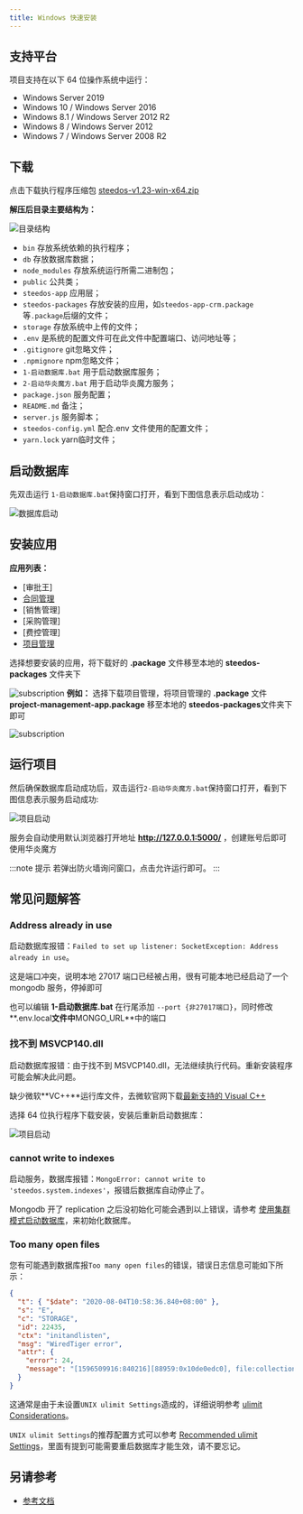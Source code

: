 ```yaml
---
title: Windows 快速安装
---
```


## 支持平台

项目支持在以下 64 位操作系统中运行：

- Windows Server 2019
- Windows 10 / Windows Server 2016
- Windows 8.1 / Windows Server 2012 R2
- Windows 8 / Windows Server 2012
- Windows 7 / Windows Server 2008 R2

## 下载

点击下载执行程序压缩包 [steedos-v1.23-win-x64.zip](https://www-steedos-com.oss-cn-beijing.aliyuncs.com/steedos/platform/steedos-v1.23-win-x64.zip)

**解压后目录主要结构为：**

![目录结构](/assets/windows/windows01.png)

- `bin` 存放系统依赖的执行程序；
- `db` 存放数据库数据；
- `node_modules` 存放系统运行所需二进制包；
- `public` 公共类；
- `steedos-app` 应用层；
- `steedos-packages` 存放安装的应用，如`steedos-app-crm.package`等`.package`后缀的文件；
- `storage` 存放系统中上传的文件；
- `.env` 是系统的配置文件可在此文件中配置端口、访问地址等；
- `.gitignore` git忽略文件；
- `.npmignore` npm忽略文件；
- `1-启动数据库.bat` 用于启动数据库服务；
- `2-启动华炎魔方.bat` 用于启动华炎魔方服务；
- `package.json` 服务配置；
- `README.md` 备注；
- `server.js` 服务脚本；
- `steedos-config.yml` 配合.env 文件使用的配置文件；
- `yarn.lock` yarn临时文件；

## 启动数据库

先双击运行 `1-启动数据库.bat`保持窗口打开，看到下图信息表示启动成功：

![数据库启动](/assets/windows/数据库启动.png)

## 安装应用

<!-- 您可以访问 [应用市场](https://www.steedos.com/appstore) 或下载示例应用 -->
**应用列表：**

- [审批王]
- [合同管理](https://github.com/steedos/steedos-app-contract/releases/download/v1.23.0-alpha.14/steedos-app-contract.package)
- [销售管理]
- [采购管理]
- [费控管理]
- [项目管理](https://github.com/steedos/project-management-app/releases/download/v1.23.0-alpha.16/project-management-app.package)

选择想要安装的应用，将下载好的 **.package** 文件移至本地的 **steedos-packages** 文件夹下

![subscription](/assets/windows/windows02.png)
**例如：** 选择下载项目管理，将项目管理的 **.package** 文件 **project-management-app.package** 移至本地的 **steedos-packages**文件夹下即可

![subscription](/assets/windows/windows03.png)

## 运行项目

然后确保数据库启动成功后，双击运行`2-启动华炎魔方.bat`保持窗口打开，看到下图信息表示服务启动成功:

![项目启动](/assets/windows/项目启动.png)

服务会自动使用默认浏览器打开地址 **http://127.0.0.1:5000/** ，创建账号后即可使用华炎魔方

:::note 提示
若弹出防火墙询问窗口，点击允许运行即可。
:::

## 常见问题解答

### Address already in use

启动数据库报错：`Failed to set up listener: SocketException: Address already in use`。

这是端口冲突，说明本地 27017 端口已经被占用，很有可能本地已经启动了一个 mongodb 服务，停掉即可

也可以编辑 **1-启动数据库.bat** 在行尾添加 `--port {非27017端口}`，同时修改**.env.local**文件中**MONGO_URL**中的端口

### 找不到 MSVCP140.dll

启动数据库报错：由于找不到 MSVCP140.dll，无法继续执行代码。重新安装程序可能会解决此问题。

缺少微软**VC++**运行库文件，去微软官网下载[最新支持的 Visual C++](https://support.microsoft.com/zh-cn/help/2977003/the-latest-supported-visual-c-downloads)

选择 64 位执行程序下载安装，安装后重新启动数据库：

![项目启动](/assets/windows/vc++.png)

### cannot write to indexes

启动服务，数据库报错：`MongoError: cannot write to 'steedos.system.indexes'`，报错后数据库自动停止了。

Mongodb 开了 replication 之后没初始化可能会遇到以上错误，请参考 [使用集群模式启动数据库](https://developer.steedos.com/help/deploy/deploy_ubuntu#%E4%BD%BF%E7%94%A8%E9%9B%86%E7%BE%A4%E6%A8%A1%E5%BC%8F%E5%90%AF%E5%8A%A8%E6%95%B0%E6%8D%AE%E5%BA%93)，来初始化数据库。

### Too many open files

您有可能遇到数据库报`Too many open files`的错误，错误日志信息可能如下所示：

```json
{
  "t": { "$date": "2020-08-04T10:58:36.840+08:00" },
  "s": "E",
  "c": "STORAGE",
  "id": 22435,
  "ctx": "initandlisten",
  "msg": "WiredTiger error",
  "attr": {
    "error": 24,
    "message": "[1596509916:840216][88959:0x10de0edc0], file:collection-0--5658530932290964009.wt, txn-recover: __wt_txn_recover, 852: Recovery failed: Too many open files"
  }
}
```

这通常是由于未设置`UNIX ulimit Settings`造成的，详细说明参考 [ulimit Considerations](https://docs.mongodb.com/manual/tutorial/install-mongodb-on-ubuntu/#run-mongodb-community-edition)。

`UNIX ulimit Settings`的推荐配置方式可以参考 [Recommended ulimit Settings](https://docs.mongodb.com/manual/reference/ulimit/#recommended-ulimit-settings)，里面有提到可能需要重启数据库才能生效，请不要忘记。

## 另请参考

- [参考文档](/help)
